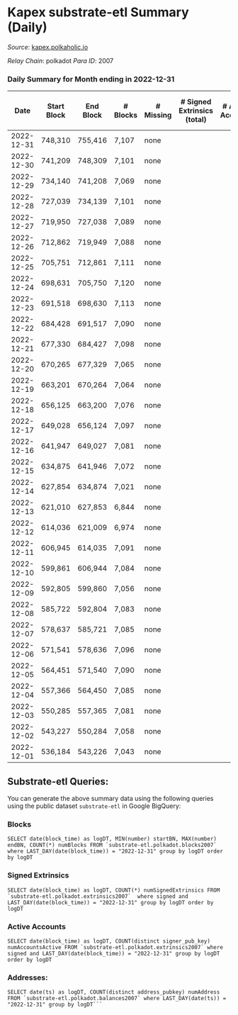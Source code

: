 # Kapex substrate-etl Summary (Daily)

_Source_: [kapex.polkaholic.io](https://kapex.polkaholic.io)

*Relay Chain*: polkadot
*Para ID*: 2007



### Daily Summary for Month ending in 2022-12-31


| Date | Start Block | End Block | # Blocks | # Missing | # Signed Extrinsics (total) | # Active Accounts | # Addresses with Balances | # Events | # Transfers | # XCM Transfers In | # XCM Transfers Out |
| ---- | ----------- | --------- | -------- | --------- | --------------------------- | ----------------- | ------------------------- | -------- | ----------- | ------------------ | ------------------- |
| 2022-12-31 | 748,310 | 755,416 | 7,107 | none  |  |  | 3 | 14,218 |   |   |   |
| 2022-12-30 | 741,209 | 748,309 | 7,101 | none  |  |  |  | 14,206 |   |   |   |
| 2022-12-29 | 734,140 | 741,208 | 7,069 | none  |  |  |  | 14,142 |   |   |   |
| 2022-12-28 | 727,039 | 734,139 | 7,101 | none  |  |  |  | 14,206 |   |   |   |
| 2022-12-27 | 719,950 | 727,038 | 7,089 | none  |  |  |  | 14,182 |   |   |   |
| 2022-12-26 | 712,862 | 719,949 | 7,088 | none  |  |  |  | 14,179 |   |   |   |
| 2022-12-25 | 705,751 | 712,861 | 7,111 | none  |  |  |  | 14,226 |   |   |   |
| 2022-12-24 | 698,631 | 705,750 | 7,120 | none  |  |  |  | 14,244 |   |   |   |
| 2022-12-23 | 691,518 | 698,630 | 7,113 | none  |  |  |  | 14,230 |   |   |   |
| 2022-12-22 | 684,428 | 691,517 | 7,090 | none  |  |  |  | 14,184 |   |   |   |
| 2022-12-21 | 677,330 | 684,427 | 7,098 | none  |  |  |  | 14,200 |   |   |   |
| 2022-12-20 | 670,265 | 677,329 | 7,065 | none  |  |  |  | 14,134 |   |   |   |
| 2022-12-19 | 663,201 | 670,264 | 7,064 | none  |  |  |  | 14,132 |   |   |   |
| 2022-12-18 | 656,125 | 663,200 | 7,076 | none  |  |  |  | 14,156 |   |   |   |
| 2022-12-17 | 649,028 | 656,124 | 7,097 | none  |  |  |  | 14,198 |   |   |   |
| 2022-12-16 | 641,947 | 649,027 | 7,081 | none  |  |  |  | 14,166 |   |   |   |
| 2022-12-15 | 634,875 | 641,946 | 7,072 | none  |  |  |  | 14,148 |   |   |   |
| 2022-12-14 | 627,854 | 634,874 | 7,021 | none  |  |  |  | 14,046 |   |   |   |
| 2022-12-13 | 621,010 | 627,853 | 6,844 | none  |  |  |  | 13,691 |   |   |   |
| 2022-12-12 | 614,036 | 621,009 | 6,974 | none  |  |  |  | 13,952 |   |   |   |
| 2022-12-11 | 606,945 | 614,035 | 7,091 | none  |  |  |  | 6,524 |   |   |   |
| 2022-12-10 | 599,861 | 606,944 | 7,084 | none  |  |  |  | 7,088 |   |   |   |
| 2022-12-09 | 592,805 | 599,860 | 7,056 | none  |  |  |  | 10,009 |   |   |   |
| 2022-12-08 | 585,722 | 592,804 | 7,083 | none  |  |  |  | 14,170 |   |   |   |
| 2022-12-07 | 578,637 | 585,721 | 7,085 | none  |  |  |  | 14,174 |   |   |   |
| 2022-12-06 | 571,541 | 578,636 | 7,096 | none  |  |  |  | 14,196 |   |   |   |
| 2022-12-05 | 564,451 | 571,540 | 7,090 | none  |  |  |  | 14,184 |   |   |   |
| 2022-12-04 | 557,366 | 564,450 | 7,085 | none  |  |  | 3 | 14,178 |   | 1  |   |
| 2022-12-03 | 550,285 | 557,365 | 7,081 | none  |  |  |  | 14,166 |   |   |   |
| 2022-12-02 | 543,227 | 550,284 | 7,058 | none  |  |  |  | 14,120 |   |   |   |
| 2022-12-01 | 536,184 | 543,226 | 7,043 | none  |  |  |  | 14,090 |   | 3  |   |

## Substrate-etl Queries:
You can generate the above summary data using the following queries using the public dataset `substrate-etl` in Google BigQuery:


### Blocks
```
SELECT date(block_time) as logDT, MIN(number) startBN, MAX(number) endBN, COUNT(*) numBlocks FROM `substrate-etl.polkadot.blocks2007`  where LAST_DAY(date(block_time)) = "2022-12-31" group by logDT order by logDT
```


### Signed Extrinsics
```
SELECT date(block_time) as logDT, COUNT(*) numSignedExtrinsics FROM `substrate-etl.polkadot.extrinsics2007`  where signed and LAST_DAY(date(block_time)) = "2022-12-31" group by logDT order by logDT
```


### Active Accounts
```
SELECT date(block_time) as logDT, COUNT(distinct signer_pub_key) numAccountsActive FROM `substrate-etl.polkadot.extrinsics2007` where signed and LAST_DAY(date(block_time)) = "2022-12-31" group by logDT order by logDT
```


### Addresses:
```
SELECT date(ts) as logDT, COUNT(distinct address_pubkey) numAddress FROM `substrate-etl.polkadot.balances2007` where LAST_DAY(date(ts)) = "2022-12-31" group by logDT```


